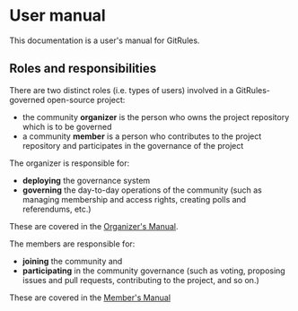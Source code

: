 # User manual

This documentation is a user's manual for GitRules.

## Roles and responsibilities

There are two distinct roles (i.e. types of users) involved in a GitRules-governed open-source project:
- the community **organizer** is the person who owns the project repository which is to be governed
- a community **member** is a person who contributes to the project repository and participates in the governance of the project

The organizer is responsible for:
- **deploying** the governance system
- **governing** the day-to-day operations of the community (such as managing membership and access rights, creating polls and referendums, etc.)

These are covered in the [Organizer's Manual](ORGANIZE.md).

The members are responsible for:
- **joining** the community and 
- **participating** in the community governance (such as voting, proposing issues and pull requests, contributing to the project, and so on.)

These are covered in the [Member's Manual](PARTICIPATE.md)
